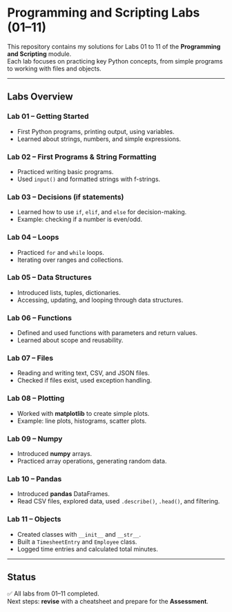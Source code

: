 # Programming and Scripting Labs (01–11)

This repository contains my solutions for Labs 01 to 11 of the **Programming and Scripting** module.  
Each lab focuses on practicing key Python concepts, from simple programs to working with files and objects.

---

## Labs Overview

### Lab 01 – Getting Started
- First Python programs, printing output, using variables.
- Learned about strings, numbers, and simple expressions.

### Lab 02 – First Programs & String Formatting
- Practiced writing basic programs.
- Used `input()` and formatted strings with f-strings.

### Lab 03 – Decisions (if statements)
- Learned how to use `if`, `elif`, and `else` for decision-making.
- Example: checking if a number is even/odd.

### Lab 04 – Loops
- Practiced `for` and `while` loops.
- Iterating over ranges and collections.

### Lab 05 – Data Structures
- Introduced lists, tuples, dictionaries.
- Accessing, updating, and looping through data structures.

### Lab 06 – Functions
- Defined and used functions with parameters and return values.
- Learned about scope and reusability.

### Lab 07 – Files
- Reading and writing text, CSV, and JSON files.
- Checked if files exist, used exception handling.

### Lab 08 – Plotting
- Worked with **matplotlib** to create simple plots.
- Example: line plots, histograms, scatter plots.

### Lab 09 – Numpy
- Introduced **numpy** arrays.
- Practiced array operations, generating random data.

### Lab 10 – Pandas
- Introduced **pandas** DataFrames.
- Read CSV files, explored data, used `.describe()`, `.head()`, and filtering.

### Lab 11 – Objects
- Created classes with `__init__` and `__str__`.
- Built a `TimesheetEntry` and `Employee` class.
- Logged time entries and calculated total minutes.

---

## Status
✅ All labs from 01–11 completed.  
Next steps: **revise** with a cheatsheet and prepare for the **Assessment**.